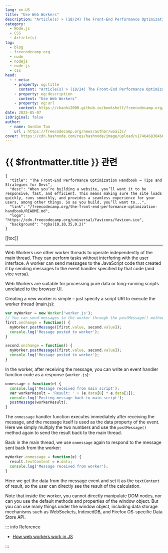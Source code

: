 ```yaml
---
lang: en-US
title: "Use Web Workers"
description: "Article(s) > (18/24) The Front-End Performance Optimization Handbook – Tips and Strategies for Devs"
category:
  - Node.js
  - CSS
  - Article(s)
tag:
  - blog
  - freecodecamp.org
  - node
  - nodejs
  - node-js
  - css
head:
  - - meta:
    - property: og:title
      content: "Article(s) > (18/24) The Front-End Performance Optimization Handbook – Tips and Strategies for Devs"
    - property: og:description
      content: "Use Web Workers"
    - property: og:url
      content: https://chanhi2000.github.io/bookshelf/freecodecamp.org/the-front-end-performance-optimization-handbook/use-web-workers.html
date: 2025-05-07
isOriginal: false
author:
  - name: Gordan Tan
    url : https://freecodecamp.org/news/author/woai3c/
cover: https://cdn.hashnode.com/res/hashnode/image/upload/v1746468304666/ca24ac6b-1591-4abf-a544-739fbfaecf49.png
---
```


# {{ $frontmatter.title }} 관련

```component VPCard
{
  "title": "The Front-End Performance Optimization Handbook – Tips and Strategies for Devs",
  "desc": "When you’re building a website, you’ll want it to be responsive, fast, and efficient. This means making sure the site loads quickly, runs smoothly, and provides a seamless experience for your users, among other things. So as you build, you’ll want to...",
  "link": "/freecodecamp.org/the-front-end-performance-optimization-handbook/README.md",
  "logo": "https://cdn.freecodecamp.org/universal/favicons/favicon.ico",
  "background": "rgba(10,10,35,0.2)"
}
```

[[toc]]

---

<SiteInfo
  name="The Front-End Performance Optimization Handbook – Tips and Strategies for Devs"
  desc="When you’re building a website, you’ll want it to be responsive, fast, and efficient. This means making sure the site loads quickly, runs smoothly, and provides a seamless experience for your users, among other things. So as you build, you’ll want to..."
  url="https://freecodecamp.org/news/the-front-end-performance-optimization-handbook#heading-use-web-workers"
  logo="https://cdn.freecodecamp.org/universal/favicons/favicon.ico"
  preview="https://cdn.hashnode.com/res/hashnode/image/upload/v1746468304666/ca24ac6b-1591-4abf-a544-739fbfaecf49.png"/>

Web Workers use other worker threads to operate independently of the main thread. They can perform tasks without interfering with the user interface. A worker can send messages to the JavaScript code that created it by sending messages to the event handler specified by that code (and vice versa).

Web Workers are suitable for processing pure data or long-running scripts unrelated to the browser UI.

Creating a new worker is simple – just specify a script URI to execute the worker thread (main.js):

```js
var myWorker = new Worker('worker.js');
// You can send messages to the worker through the postMessage() method and onmessage event
first.onchange = function() {
  myWorker.postMessage([first.value, second.value]);
  console.log('Message posted to worker');
}

second.onchange = function() {
  myWorker.postMessage([first.value, second.value]);
  console.log('Message posted to worker');
}
```

In the worker, after receiving the message, you can write an event handler function code as a response (<FontIcon icon="fa-brands fa-js"/>`worker.js`):

```js
onmessage = function(e) {
  console.log('Message received from main script');
  var workerResult = 'Result: ' + (e.data[0] * e.data[1]);
  console.log('Posting message back to main script');
  postMessage(workerResult);
}
```

The `onmessage` handler function executes immediately after receiving the message, and the message itself is used as the data property of the event. Here we simply multiply the two numbers and use the `postMessage()` method again to send the result back to the main thread.

Back in the main thread, we use `onmessage` again to respond to the message sent back from the worker:

```js
myWorker.onmessage = function(e) {
  result.textContent = e.data;
  console.log('Message received from worker');
}
```

Here we get the data from the message event and set it as the `textContent` of result, so the user can directly see the result of the calculation.

Note that inside the worker, you cannot directly manipulate DOM nodes, nor can you use the default methods and properties of the window object. But you can use many things under the window object, including data storage mechanisms such as WebSockets, IndexedDB, and Firefox OS-specific Data Store API.

::: info Reference

<SiteInfo
  name="Using Web Workers - Web APIs | MDN"
  desc="Web Workers are a simple means for web content to run scripts in background threads. The worker thread can perform tasks without interfering with the user interface. In addition, they can make network requests using the fetch() or XMLHttpRequest APIs. Once created, a worker can send messages to the JavaScript code that created it by posting messages to an event handler specified by that code (and vice versa)."
  url="https://developer.mozilla.org/en-US/docs/Web/API/Web_Workers_API/Using_web_workers/"
  logo="https://developer.mozilla.org/favicon.ico"
  preview="https://developer.mozilla.org/mdn-social-share.d893525a4fb5fb1f67a2.png"/>

- [How web workers work in JS](https://freecodecamp.org/news/how-webworkers-work-in-javascript-with-example/)
<!-- TODO:  /freecodecamp.org/how-webworkers-work-in-javascript-with-example.md -->

:::